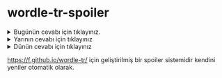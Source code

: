 # wordle-tr-spoiler

<details>
  <summary>Bugünün cevabı için tıklayınız.</summary>
  <br>
    <b> maraz </b>
</details>

<details>
  <summary>Yarının cevabı için tıklayınız</summary>
  <br>
   <b> ölçer </b>
</details>

<details>
  <summary>Dünün cevabı için tıklayınız </summary>
  <br>
  <b> pabuç </b>
</details>

https://f.github.io/wordle-tr/ için geliştirilmiş bir spoiler sistemidir kendini yeniler otomatik olarak.

